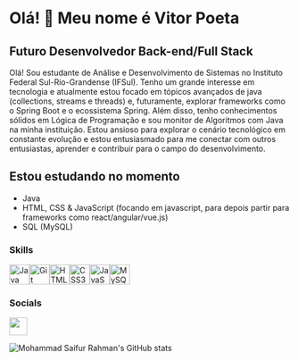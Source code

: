 # Olá! 👋 Meu nome é Vitor Poeta

## Futuro Desenvolvedor Back-end/Full Stack

Olá! Sou estudante de Análise e Desenvolvimento de Sistemas no Instituto Federal Sul-Rio-Grandense (IFSul). Tenho um grande interesse em tecnologia e atualmente estou focado em tópicos avançados de java (collections, streams e threads) e, futuramente, explorar frameworks como o Spring Boot e o ecossistema Spring. Além disso, tenho conhecimentos sólidos em Lógica de Programação e sou monitor de Algoritmos com Java na minha instituição. Estou ansioso para explorar o cenário tecnológico em constante evolução e estou entusiasmado para me conectar com outros entusiastas, aprender e contribuir para o campo do desenvolvimento.


## Estou estudando no momento 

-  Java
-  HTML, CSS & JavaScript (focando em javascript, para depois partir para frameworks como react/angular/vue.js)
-  SQL (MySQL)



### Skills


<p align="left">
<a href="https://www.oracle.com/java/" target="_blank" rel="noreferrer"><img src="https://raw.githubusercontent.com/danielcranney/readme-generator/main/public/icons/skills/java-colored.svg" width="36" height="36" alt="Java" /></a><a href="https://git-scm.com/" target="_blank" rel="noreferrer"><img src="https://raw.githubusercontent.com/danielcranney/readme-generator/main/public/icons/skills/git-colored.svg" width="36" height="36" alt="Git" /></a><a href="https://developer.mozilla.org/en-US/docs/Web/JavaScript" target="_blank" rel="noreferrer"><img src="https://raw.githubusercontent.com/danielcranney/readme-generator/main/public/icons/skills/html5-colored.svg" width="36" height="36" alt="HTML5" /></a><a href="https://www.w3.org/TR/CSS/#css" target="_blank" rel="noreferrer"><img src="https://raw.githubusercontent.com/danielcranney/readme-generator/main/public/icons/skills/css3-colored.svg" width="36" height="36" alt="CSS3" /></a></a><a href="https://www.mysql.com/" target="_blank" rel="noreferrer"><img src="https://raw.githubusercontent.com/danielcranney/readme-generator/main/public/icons/skills/javascript-colored.svg" width="36" height="36" alt="JavaScript" /></a><a href="https://www.mysql.com/" target="_blank" rel="noreferrer"><img src="https://raw.githubusercontent.com/danielcranney/readme-generator/main/public/icons/skills/mysql-colored.svg" width="36" height="36" alt="MySQL" /></a>
</p>


### Socials

<a href="https://www.linkedin.com/in/vitor-poeta-915b93231/" target="_blank" rel="noreferrer"> <picture> <source media="(prefers-color-scheme: dark)" srcset="https://raw.githubusercontent.com/danielcranney/readme-generator/main/public/icons/socials/linkedin-dark.svg" /> <source media="(prefers-color-scheme: light)" srcset="https://raw.githubusercontent.com/danielcranney/readme-generator/main/public/icons/socials/linkedin.svg" /> <img src="https://raw.githubusercontent.com/danielcranney/readme-generator/main/public/icons/socials/linkedin.svg" width="32" height="32" /> </picture> </a></p>

![Mohammad Saifur Rahman's GitHub stats](https://github-readme-stats.vercel.app/api/top-langs?username=vitorpoeta&theme=dark&show_icons=true)



